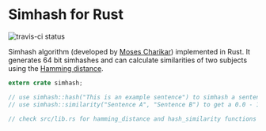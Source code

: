 # Simhash for Rust
![travis-ci status](https://travis-ci.org/bartolsthoorn/rust-simhash.svg?branch=master)

Simhash algorithm (developed by [Moses Charikar](http://www.cs.princeton.edu/courses/archive/spring04/cos598B/bib/CharikarEstim.pdf)) implemented in Rust. It generates 64 bit simhashes and can calculate similarities of two subjects using the [Hamming distance](http://en.wikipedia.org/wiki/Hamming_distance).

~~~rust
extern crate simhash;

// use simhash::hash("This is an example sentence") to simhash a sentence
// use simhash::similarity("Sentence A", "Sentence B") to get a 0.0 - 1.0 similarity score

// check src/lib.rs for hamming_distance and hash_similarity functions if you need those
~~~
